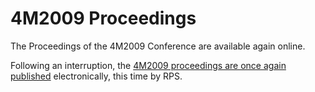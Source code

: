 # 4M2009 Proceedings

The Proceedings of the 4M2009 Conference are available again online.
<!--break-->
Following an interruption, the [4M2009 proceedings are once again published](http://rpsonline.com.sg/proceedings/4M2009RP001/) electronically, this time by RPS.